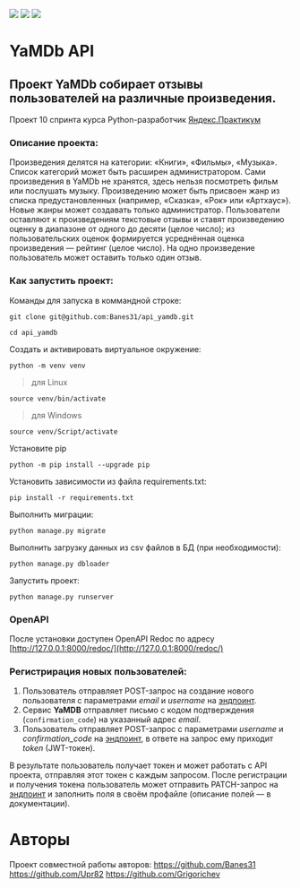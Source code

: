 ![](https://img.shields.io/badge/Python-3.7.9-green) 
![](https://img.shields.io/badge/Django-2.2.16-green)
![](https://img.shields.io/badge/DjangoRestFramework-3.12.4-green)

# YaMDb API
## Проект YaMDb собирает отзывы пользователей на различные произведения.
Проект 10 спринта курса Python-разработчик [Яндекс.Практикум](https://practicum.yandex.ru/)

### Описание проекта:
Произведения делятся на категории: «Книги», «Фильмы», «Музыка». Список категорий может быть расширен администратором.
Сами произведения в YaMDb не хранятся, здесь нельзя посмотреть фильм или послушать музыку.
Произведению может быть присвоен жанр из списка предустановленных (например, «Сказка», «Рок» или «Артхаус»). Новые жанры может создавать только администратор.
Пользователи оставляют к произведениям текстовые отзывы и ставят произведению оценку в диапазоне от одного до десяти (целое число); из пользовательских оценок формируется усреднённая оценка произведения — рейтинг (целое число). На одно произведение пользователь может оставить только один отзыв.

### Как запустить проект:

Команды для запуска в коммандной строке:

```
git clone git@github.com:Banes31/api_yamdb.git
```

```
cd api_yamdb
```

Cоздать и активировать виртуальное окружение:

```
python -m venv venv
```

> для Linux
```
source venv/bin/activate
```

> для Windows
```
source venv/Script/activate
```

Установите pip

```
python -m pip install --upgrade pip
```

Установить зависимости из файла requirements.txt:

```
pip install -r requirements.txt
```

Выполнить миграции:

```
python manage.py migrate
```
Выполнить загрузку данных из csv файлов в БД (при необходимости):

```
python manage.py dbloader
```

Запустить проект:

```
python manage.py runserver
```

### OpenAPI

После установки доступен OpenAPI Redoc по адресу [http://127.0.0.1:8000/redoc/](http://127.0.0.1:8000/redoc/)

### Регистрирация новых пользователей:
1. Пользователь отправляет POST-запрос на создание нового пользователя с параметрами *email* и *username* на [эндпоинт](http://127.0.0.1:8000/api/v1/auth/signup).
2. Сервис **YaMDB** отправляет письмо с кодом подтверждения (```confirmation_code```) на указанный адрес *email*.
3. Пользователь отправляет POST-запрос с параметрами *username* и *confirmation_code* на [эндпоинт](http://127.0.0.1:8000/api/v1/auth/token/), в ответе на запрос ему приходит *token* (JWT-токен).

В результате пользователь получает токен и может работать с API проекта, отправляя этот токен с каждым запросом.
После регистрации и получения токена пользователь может отправить PATCH-запрос на [эндпоинт](http://127.0.0.1:8000/api/v1/users/me/) и заполнить поля в своём профайле (описание полей — в документации).

# Авторы
Проект совместной работы авторов:
https://github.com/Banes31
https://github.com/Upr82
https://github.com/Grigorichev
